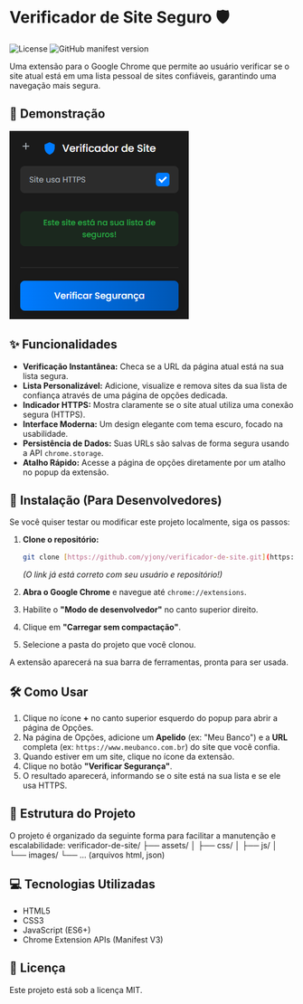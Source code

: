 # Verificador de Site Seguro 🛡️

![License](https://img.shields.io/badge/license-MIT-blue.svg)
![GitHub manifest version](https://img.shields.io/github/manifest-json/v/yjony/verificador-de-site)

Uma extensão para o Google Chrome que permite ao usuário verificar se o site atual está em uma lista pessoal de sites confiáveis, garantindo uma navegação mais segura.

## 📸 Demonstração

![Demonstração do Popup](assets/images/screenshot-popup.png)


## ✨ Funcionalidades

* **Verificação Instantânea:** Checa se a URL da página atual está na sua lista segura.
* **Lista Personalizável:** Adicione, visualize e remova sites da sua lista de confiança através de uma página de opções dedicada.
* **Indicador HTTPS:** Mostra claramente se o site atual utiliza uma conexão segura (HTTPS).
* **Interface Moderna:** Um design elegante com tema escuro, focado na usabilidade.
* **Persistência de Dados:** Suas URLs são salvas de forma segura usando a API `chrome.storage`.
* **Atalho Rápido:** Acesse a página de opções diretamente por um atalho no popup da extensão.


## 🚀 Instalação (Para Desenvolvedores)

Se você quiser testar ou modificar este projeto localmente, siga os passos:

1.  **Clone o repositório:**
    ```bash
    git clone [https://github.com/yjony/verificador-de-site.git](https://github.com/yjony/verificador-de-site.git)
    ```
    *(O link já está correto com seu usuário e repositório!)*

2.  **Abra o Google Chrome** e navegue até `chrome://extensions`.

3.  Habilite o **"Modo de desenvolvedor"** no canto superior direito.

4.  Clique em **"Carregar sem compactação"**.

5.  Selecione a pasta do projeto que você clonou.

A extensão aparecerá na sua barra de ferramentas, pronta para ser usada.


## 🛠️ Como Usar

1.  Clique no ícone **+** no canto superior esquerdo do popup para abrir a página de Opções.
2.  Na página de Opções, adicione um **Apelido** (ex: "Meu Banco") e a **URL** completa (ex: `https://www.meubanco.com.br`) do site que você confia.
3.  Quando estiver em um site, clique no ícone da extensão.
4.  Clique no botão **"Verificar Segurança"**.
5.  O resultado aparecerá, informando se o site está na sua lista e se ele usa HTTPS.


## 📁 Estrutura do Projeto

O projeto é organizado da seguinte forma para facilitar a manutenção e escalabilidade:
verificador-de-site/
├── assets/
│   ├── css/
│   ├── js/
│   └── images/
└── ... (arquivos html, json)
## 💻 Tecnologias Utilizadas

* HTML5
* CSS3
* JavaScript (ES6+)
* Chrome Extension APIs (Manifest V3)


## 📜 Licença

Este projeto está sob a licença MIT.
